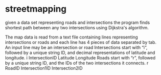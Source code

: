 # streetmapping
given a data set representing roads and intersections the program finds shortest path between any two intersections using Dijkstra's algorithm.

The map data is read from a text file containing lines representing intersections or roads and each line has 4 pieces of data separated by tab.
An input line may be an intersection or road
Intersections start with “i”, followed by a unique string ID, and decimal representations of latitude and longitude.
i IntersectionID Latitude Longitude
Roads start with “r”, followed by a unique string ID, and the IDs of the two intersections it connects.
r RoadID Intersection1ID Intersection2ID
